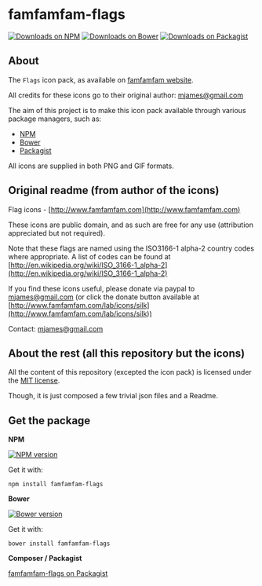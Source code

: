 famfamfam-flags
===============


[![Downloads on NPM](https://img.shields.io/npm/dm/generator-t1st3-umd.svg)](https://www.npmjs.org/package/famfamfam-flags)
[![Downloads on Bower](https://img.shields.io/bower/dm/generator-t1st3-umd.svg)](http://bower.io/search/?q=famfamfam-flags)
[![Downloads on Packagist](https://img.shields.io/packagist/dm/generator-t1st3-umd.svg)](https://packagist.org/packages/t1st3/famfamfam-flags)

About
----------

The `Flags` icon pack, as available on [famfamfam website](http://www.famfamfam.com/lab/icons/flags/).

All credits for these icons go to their original author: mjames@gmail.com

The aim of this project is to make this icon pack available through various package managers, such as:

- [NPM](https://npmjs.org)
- [Bower](http://bower.io)
- [Packagist](https://packagist.org)


All icons are supplied in both PNG and GIF formats.



Original readme (from author of the icons)
----------

Flag icons - [http://www.famfamfam.com](http://www.famfamfam.com)

These icons are public domain, and as such are free for any use (attribution appreciated but not required).

Note that these flags are named using the ISO3166-1 alpha-2 country codes where appropriate. 
A list of codes can be found at [http://en.wikipedia.org/wiki/ISO_3166-1_alpha-2](http://en.wikipedia.org/wiki/ISO_3166-1_alpha-2)

If you find these icons useful, please donate via paypal to mjames@gmail.com 
(or click the donate button available at [http://www.famfamfam.com/lab/icons/silk](http://www.famfamfam.com/lab/icons/silk))

Contact: mjames@gmail.com



About the rest (all this repository but the icons)
----------

All the content of this repository (excepted the icon pack) 
is licensed under the [MIT license](http://opensource.org/licenses/MIT).

Though, it is just composed a few trivial json files and a Readme.


Get the package
----------

**NPM**

[![NPM version](https://img.shields.io/npm/v/generator-t1st3-umd.svg)](https://www.npmjs.org/package/famfamfam-flags)

Get it with:

```
npm install famfamfam-flags
```


**Bower**

[![Bower version](https://img.shields.io/bower/v/generator-t1st3-umd.svg)](http://bower.io/search/?q=famfamfam-flags)

Get it with:

```
bower install famfamfam-flags
```

**Composer / Packagist**

[famfamfam-flags on Packagist](https://packagist.org/packages/t1st3/famfamfam-flags)
